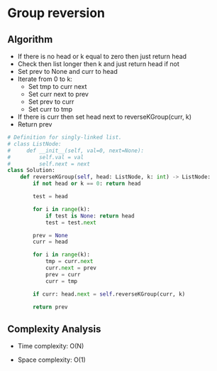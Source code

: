 # Group reversion

## Algorithm

* If there is no head or k equal to zero then just return head
* Check then list longer then k and just return head if not
* Set prev to None and curr to head
* Iterate from 0 to k:
    * Set tmp to curr next
    * Set curr next to prev
    * Set prev to curr
    * Set curr to tmp
* If there is curr then set head next to reverseKGroup(curr, k)
* Return prev

```python
# Definition for singly-linked list.
# class ListNode:
#     def __init__(self, val=0, next=None):
#         self.val = val
#         self.next = next
class Solution:
    def reverseKGroup(self, head: ListNode, k: int) -> ListNode:
        if not head or k == 0: return head

        test = head

        for i in range(k):
            if test is None: return head
            test = test.next

        prev = None
        curr = head

        for i in range(k):
            tmp = curr.next
            curr.next = prev
            prev = curr
            curr = tmp

        if curr: head.next = self.reverseKGroup(curr, k)

        return prev
```

## Complexity Analysis

* Time complexity: O(N)

* Space complexity: O(1)
